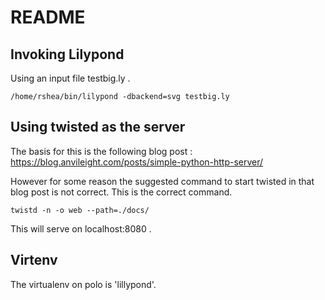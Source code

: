 # README
## Invoking Lilypond
Using an input file testbig.ly .
```
/home/rshea/bin/lilypond -dbackend=svg testbig.ly
```

## Using twisted as the server 
The basis for this is the following blog post : https://blog.anvileight.com/posts/simple-python-http-server/

However for some reason the suggested command to start twisted in that blog post is not correct. This is the correct
command.

```
twistd -n -o web --path=./docs/
```
This will serve on localhost:8080 .

## Virtenv
The virtualenv on polo is 'lillypond'.

